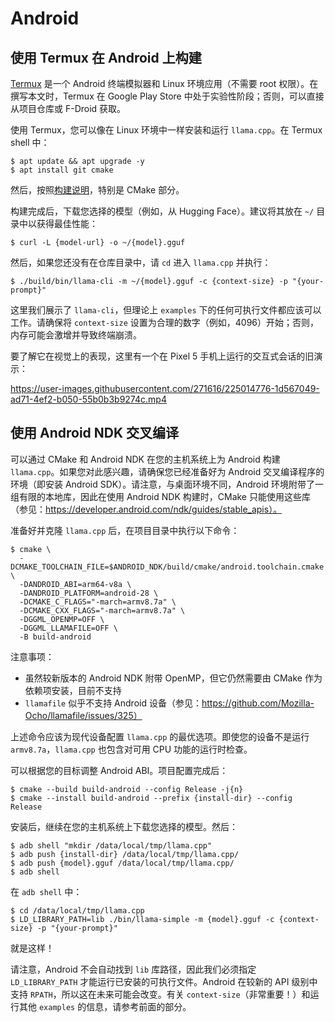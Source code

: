 # Android

## 使用 Termux 在 Android 上构建

[Termux](https://termux.dev/en/) 是一个 Android 终端模拟器和 Linux 环境应用（不需要 root 权限）。在撰写本文时，Termux 在 Google Play Store 中处于实验性阶段；否则，可以直接从项目仓库或 F-Droid 获取。

使用 Termux，您可以像在 Linux 环境中一样安装和运行 `llama.cpp`。在 Termux shell 中：

```
$ apt update && apt upgrade -y
$ apt install git cmake
```

然后，按照[构建说明](https://github.com/ggml-org/llama.cpp/blob/master/docs/build.md)，特别是 CMake 部分。

构建完成后，下载您选择的模型（例如，从 Hugging Face）。建议将其放在 `~/` 目录中以获得最佳性能：

```
$ curl -L {model-url} -o ~/{model}.gguf
```

然后，如果您还没有在仓库目录中，请 `cd` 进入 `llama.cpp` 并执行：

```
$ ./build/bin/llama-cli -m ~/{model}.gguf -c {context-size} -p "{your-prompt}"
```

这里我们展示了 `llama-cli`，但理论上 `examples` 下的任何可执行文件都应该可以工作。请确保将 `context-size` 设置为合理的数字（例如，4096）开始；否则，内存可能会激增并导致终端崩溃。

要了解它在视觉上的表现，这里有一个在 Pixel 5 手机上运行的交互式会话的旧演示：

https://user-images.githubusercontent.com/271616/225014776-1d567049-ad71-4ef2-b050-55b0b3b9274c.mp4

## 使用 Android NDK 交叉编译
可以通过 CMake 和 Android NDK 在您的主机系统上为 Android 构建 `llama.cpp`。如果您对此感兴趣，请确保您已经准备好为 Android 交叉编译程序的环境（即安装 Android SDK）。请注意，与桌面环境不同，Android 环境附带了一组有限的本地库，因此在使用 Android NDK 构建时，CMake 只能使用这些库（参见：https://developer.android.com/ndk/guides/stable_apis）。

准备好并克隆 `llama.cpp` 后，在项目目录中执行以下命令：

```
$ cmake \
  -DCMAKE_TOOLCHAIN_FILE=$ANDROID_NDK/build/cmake/android.toolchain.cmake \
  -DANDROID_ABI=arm64-v8a \
  -DANDROID_PLATFORM=android-28 \
  -DCMAKE_C_FLAGS="-march=armv8.7a" \
  -DCMAKE_CXX_FLAGS="-march=armv8.7a" \
  -DGGML_OPENMP=OFF \
  -DGGML_LLAMAFILE=OFF \
  -B build-android
```

注意事项：
  - 虽然较新版本的 Android NDK 附带 OpenMP，但它仍然需要由 CMake 作为依赖项安装，目前不支持
  - `llamafile` 似乎不支持 Android 设备（参见：https://github.com/Mozilla-Ocho/llamafile/issues/325）

上述命令应该为现代设备配置 `llama.cpp` 的最优选项。即使您的设备不是运行 `armv8.7a`，`llama.cpp` 也包含对可用 CPU 功能的运行时检查。

可以根据您的目标调整 Android ABI。项目配置完成后：

```
$ cmake --build build-android --config Release -j{n}
$ cmake --install build-android --prefix {install-dir} --config Release
```

安装后，继续在您的主机系统上下载您选择的模型。然后：

```
$ adb shell "mkdir /data/local/tmp/llama.cpp"
$ adb push {install-dir} /data/local/tmp/llama.cpp/
$ adb push {model}.gguf /data/local/tmp/llama.cpp/
$ adb shell
```

在 `adb shell` 中：

```
$ cd /data/local/tmp/llama.cpp
$ LD_LIBRARY_PATH=lib ./bin/llama-simple -m {model}.gguf -c {context-size} -p "{your-prompt}"
```

就是这样！

请注意，Android 不会自动找到 `lib` 库路径，因此我们必须指定 `LD_LIBRARY_PATH` 才能运行已安装的可执行文件。Android 在较新的 API 级别中支持 `RPATH`，所以这在未来可能会改变。有关 `context-size`（非常重要！）和运行其他 `examples` 的信息，请参考前面的部分。 